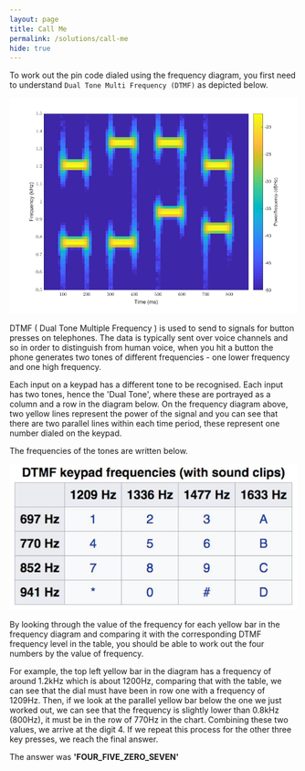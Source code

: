 ```yaml
---
layout: page
title: Call Me
permalink: /solutions/call-me
hide: true
---
```


To work out the pin code dialed using the frequency diagram, you first need to understand `Dual Tone Multi Frequency (DTMF)` as depicted below.

![alt text][dialfreq]

[dialfreq]: /assets/img/dialfreq.png "Dial Frequency"

DTMF ( Dual Tone Multiple Frequency ) is used to send to signals for button presses on telephones. The data is typically sent over voice channels and so in order to distinguish from human voice, when you hit a button the phone generates two tones of different frequencies - one lower frequency and one high frequency.

Each input on a keypad has a different tone to be recognised. Each input has two tones, hence the 'Dual Tone', where these are portrayed as a column and a row in the diagram below. On the frequency diagram above, two yellow lines represent the power of the signal and you can see that there are two parallel lines within each time period, these represent one number dialed on the keypad. 

The frequencies of the tones are written below. 

![alt text][dtmf]

[dtmf]: /assets/img/dtmf.jpg "DTMF"

By looking through the value of the frequency for each yellow bar in the frequency diagram and comparing it with the corresponding DTMF frequency level in the table, you should be able to work out the four numbers by the value of frequency.

For example, the top left yellow bar in the diagram has a frequency of around 1.2kHz which is about 1200Hz, comparing that with the table, we can see that the dial must have been in row one with a frequency of 1209Hz. Then, if we look at the parallel yellow bar below the one we just worked out, we can see that the frequency is slightly lower than 0.8kHz (800Hz), it must be in the row of 770Hz in the chart. Combining these two values, we arrive at the digit 4. If we repeat this process for the other three key presses, we reach the final answer.

The answer was **'FOUR_FIVE_ZERO_SEVEN'**
